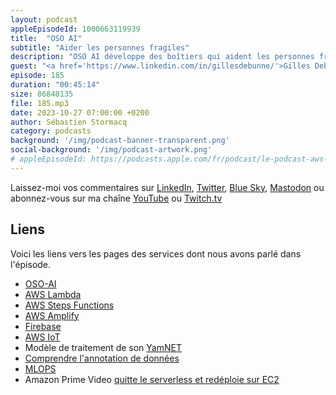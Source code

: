 ```yaml
---
layout: podcast
appleEpisodeId: 1000663119939
title:  "OSO AI"
subtitle: "Aider les personnes fragiles"
description: "OSO AI développe des boîtiers qui aident les personnes fragiles et ceux qui s'en occupent grâce à une technologie unique basée sur le son. Cette analyse intelligente de l'environnement sonore permet d'extraire les informations utiles pour comprendre la situation et mieux sécuriser les personnes fragiles, sans réglage ni stigmatisation. Dans cet épisode, on parle d'intelligence artificielle, d'Internet des objets (IoT) et de l'informatique sans serveur. On parle aussi d'entraînement de système d'apprentissage automatique, de labelisation des données, de tests de régression de modèles et de MLOPS."
guest: "<a href='https://www.linkedin.com/in/gillesdebunne/'>Gilles Debunne</a>, co-fondateur et CTO de OSO-AI."
episode: 185
duration: "00:45:14"
size: 86840135
file: 185.mp3
date: 2023-10-27 07:00:00 +0200
author: Sébastien Stormacq
category: podcasts
background: '/img/podcast-banner-transparent.png'
social-background: '/img/podcast-artwork.png'
# appleEpisodeId: https://podcasts.apple.com/fr/podcast/le-podcast-aws-en-français/id1452118442
---
```


Laissez-moi vos commentaires sur [LinkedIn](https://www.linkedin.com/in/sebastienstormacq/), [Twitter](https://twitter.com/sebsto), [Blue Sky](https://bsky.app/profile/sebsto.bsky.social), [Mastodon](https://awscommunity.social/@sebsto) ou abonnez-vous sur ma chaîne [YouTube](https://www.youtube.com/sebsto) ou [Twitch.tv](https://www.twitch.tv/sebAWS)

## Liens
 
Voici les liens vers les pages des services dont nous avons parlé dans l'épisode.

- [OSO-AI](https://www.oso-ai.com/)
- [AWS Lambda](https://aws.amazon.com/lambda/)
- [AWS Steps Functions](https://docs.aws.amazon.com/step-functions/latest/dg/welcome.html)
- [AWS Amplify](https://aws.amazon.com/amplify/)
- [Firebase](https://firebase.google.com/)
- [AWS IoT](https://aws.amazon.com/iot/)
- Modèle de traitement de son [YamNET](https://www.tensorflow.org/hub/tutorials/yamnet)
- [Comprendre l'annotation de données](https://www.peopleforai.com/fr/comprendre-lannotation-de-donnees-contexte-donnees-equipes-etc/)
- [MLOPS](https://docs.aws.amazon.com/sagemaker/latest/dg/sagemaker-projects-why.html)
- Amazon Prime Video [quitte le serverless et redéploie sur EC2](https://www.primevideotech.com/video-streaming/scaling-up-the-prime-video-audio-video-monitoring-service-and-reducing-costs-by-90)



